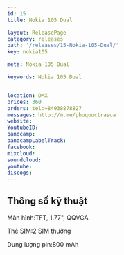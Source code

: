 ```yaml
---
id: 15
title: Nokia 105 Dual

layout: ReleasePage
category: releases
path: '/releases/15-Nokia-105-Dual/'
key: nokia105

meta: Nokia 105 Dual

keywords: Nokia 105 Dual


location: DMX
prices: 360
orders: tel:+84938878827
messages: http://m.me/phuquoctrasua
website: 
YoutubeID: 
bandcamp: 
bandcampLabelTrack: 
facebook: 
mixcloud: 
soundcloud: 
youtube: 
discogs: 
---
```



## Thông số kỹ thuật


Màn hình:TFT, 1.77", QQVGA

Thẻ SIM:2 SIM thường

Dung lượng pin:800 mAh